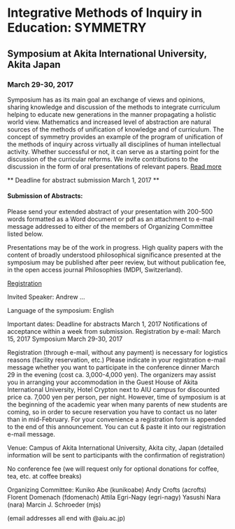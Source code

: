 # Integrative Methods of Inquiry in Education: SYMMETRY

## Symposium at Akita International University, Akita Japan

### March 29-30, 2017

Symposium has as its main goal an exchange of views and opinions, sharing knowledge and discussion of the methods to integrate curriculum helping to educate new generations in the manner propagating a holistic world view. Mathematics and increased level of abstraction are natural sources of the methods of unification of knowledge and of curriculum. The concept of symmetry provides an example of the program of unification of the methods of inquiry across virtually all disciplines of human intellectual activity. Whether successful or not, it can serve as a starting point for the discussion of the curricular reforms. We invite contributions to the discussion in the form of oral presentations of relevant papers. [Read more](call.md)

** Deadline for abstract submission March 1, 2017 **


#### Submission of Abstracts:

Please send your extended abstract of your presentation with 200-500 words formatted as a Word document or pdf as an attachment to e-mail message addressed to either of the members of Organizing Committee listed below.

Presentations may be of the work in progress. High quality papers with the content of broadly understood philosophical significance presented at the symposium may be published after peer review, but without publication fee, in the open access journal Philosophies (MDPI, Switzerland).


[Registration](regform.md)

Invited Speaker: Andrew …

Language of the symposium: English

Important dates: Deadline for abstracts March 1, 2017
Notifications of acceptance within a week from submission.
Registration by e-mail: March 15, 2017 
Symposium March 29-30, 2017

Registration (through e-mail, without any payment) is necessary for logistics reasons (facility reservation, etc.) Please indicate in your registration e-mail message whether you want to participate in the conference dinner March 29 in the evening (cost ca. 3,000-4,000 yen). 
The organizers may assist you in arranging your accommodation in the Guest House of Akita International University, Hotel Crypton next to AIU campus for discounted price ca. 7,000 yen per person, per night. However, time of symposium is at the beginning of the academic year when many parents of new students are coming, so in order to secure reservation you have to contact us no later than in mid-February. For your convenience a registration form is appended to the end of this announcement. You can cut & paste it into our registration e-mail message.

Venue: Campus of Akita International University, Akita city, Japan (detailed information will be sent to participants with the confirmation of registration)

No conference fee (we will request only for optional donations for coffee, tea, etc. at coffee breaks)


Organizing Committee: 
Kuniko Abe (kunikoabe)
Andy Crofts (acrofts)
Florent Domenach (fdomenach)
Attila Egri-Nagy (egri-nagy)
Yasushi Nara (nara)
Marcin J. Schroeder (mjs)

(email addresses all end with @aiu.ac.jp)
